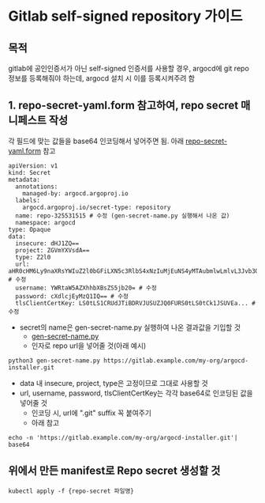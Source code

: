 # Gitlab self-signed repository 가이드
## 목적
gitlab에 공인인증서가 아닌 self-signed 인증서를 사용할 경우, argocd에 git repo 정보를 등록해줘야 하는데, argocd 설치 시 이를 등록시켜주려 함
## 1. repo-secret-yaml.form 참고하여, repo secret 매니페스트 작성
각 필드에 맞는 값들을 base64 인코딩해서 넣어주면 됨.
아래 [repo-secret-yaml.form](https://github.com/tmax-cloud/install-argocd/blob/main/repo-secret-yaml.form) 참고
```
apiVersion: v1
kind: Secret
metadata:
  annotations:
    managed-by: argocd.argoproj.io
  labels:
    argocd.argoproj.io/secret-type: repository
  name: repo-325531515 # 수정 (gen-secret-name.py 실행해서 나온 값)
  namespace: argocd
type: Opaque
data:
  insecure: dHJ1ZQ==
  project: ZGVmYXVsdA== 
  type: Z2l0 
  url: aHR0cHM6Ly9naXRsYWIuZ2l0bGFiLXN5c3RlbS4xNzIuMjEuNS4yMTAubmlwLmlvL3Jvb3QvYXJnb2NkLWluc3RhbGxlci5naXQ= # 수정
  username: YWRtaW5AZXhhbXBsZS5jb20= # 수정  
  password: cXdlcjEyMzQ1IQ== # 수정
  tlsClientCertKey: LS0tLS1CRUdJTiBDRVJUSUZJQ0FURS0tLS0tCk1JSUVEa... # 수정

```
- secret의 name은 gen-secret-name.py 실행하여 나온 결과값을 기입할 것
  - [gen-secret-name.py](https://github.com/tmax-cloud/install-argocd/blob/main/gen-secret-name.py)
  - 인자로 repo url을 넣어줄 것(아래 예시)
```
python3 gen-secret-name.py https://gitlab.example.com/my-org/argocd-installer.git
```
- data 내 insecure, project, type은 고정이므로 그대로 사용할 것
- url, username, password, tlsClientCertKey는 각각 base64로 인코딩된 값을 넣어줄 것
  - 인코딩 시, url에 ".git" suffix 꼭 붙여주기
  - 아래 참고
```
echo -n 'https://gitlab.example.com/my-org/argocd-installer.git'| base64
```
## 위에서 만든 manifest로 Repo secret 생성할 것
```
kubectl apply -f {repo-secret 파일명}
```
